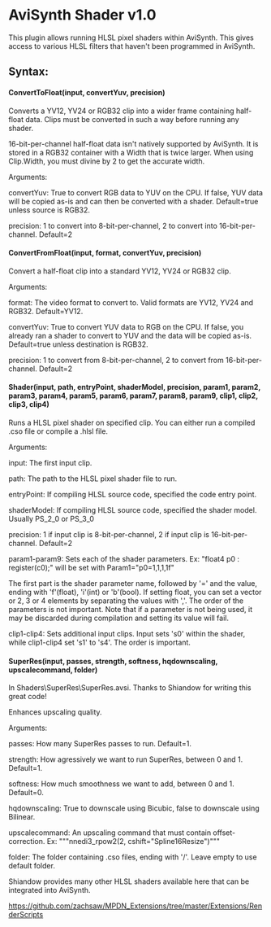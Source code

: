 # AviSynth Shader v1.0

This plugin allows running HLSL pixel shaders within AviSynth. This gives access to various HLSL filters that haven't been programmed in AviSynth.

## Syntax:

#### ConvertToFloat(input, convertYuv, precision)

Converts a YV12, YV24 or RGB32 clip into a wider frame containing half-float data. Clips must be converted in such a way before running any shader.

16-bit-per-channel half-float data isn't natively supported by AviSynth. It is stored in a RGB32 container with a Width that is twice larger. When using Clip.Width, you must divine by 2 to get the accurate width.

Arguments:

convertYuv: True to convert RGB data to YUV on the CPU. If false, YUV data will be copied as-is and can then be converted with a shader. Default=true unless source is RGB32.

precision: 1 to convert into 8-bit-per-channel, 2 to convert into 16-bit-per-channel. Default=2

#### ConvertFromFloat(input, format, convertYuv, precision)

Convert a half-float clip into a standard YV12, YV24 or RGB32 clip.

Arguments:

format: The video format to convert to. Valid formats are YV12, YV24 and RGB32. Default=YV12.

convertYuv: True to convert YUV data to RGB on the CPU. If false, you already ran a shader to convert to YUV and the data will be copied as-is. Default=true unless destination is RGB32.

precision: 1 to convert from 8-bit-per-channel, 2 to convert from 16-bit-per-channel. Default=2

#### Shader(input, path, entryPoint, shaderModel, precision, param1, param2, param3, param4, param5, param6, param7, param8, param9, clip1, clip2, clip3, clip4)

Runs a HLSL pixel shader on specified clip. You can either run a compiled .cso file or compile a .hlsl file.

Arguments:

input: The first input clip.

path: The path to the HLSL pixel shader file to run.

entryPoint: If compiling HLSL source code, specified the code entry point.

shaderModel: If compiling HLSL source code, specified the shader model. Usually PS_2_0 or PS_3_0

precision: 1 if input clip is 8-bit-per-channel, 2 if input clip is 16-bit-per-channel. Default=2

param1-param9: Sets each of the shader parameters.
Ex: "float4 p0 : register(c0);" will be set with Param1="p0=1,1,1,1f"

The first part is the shader parameter name, followed by '=' and the value, ending with 'f'(float), 'i'(int) or 'b'(bool).
If setting float, you can set a vector or 2, 3 or 4 elements by separating the values with ','.
The order of the parameters is not important. Note that if a parameter is not being used, it may be discarded during compilation and setting its value will fail.

clip1-clip4: Sets additional input clips. Input sets 's0' within the shader, while clip1-clip4 set 's1' to 's4'. The order is important.

#### SuperRes(input, passes, strength, softness, hqdownscaling, upscalecommand, folder)

In Shaders\SuperRes\SuperRes.avsi. Thanks to Shiandow for writing this great code!

Enhances upscaling quality.

Arguments:

passes: How many SuperRes passes to run. Default=1.

strength: How agressively we want to run SuperRes, between 0 and 1. Default=1.

softness: How much smoothness we want to add, between 0 and 1. Default=0.

hqdownscaling: True to downscale using Bicubic, false to downscale using Bilinear.

upscalecommand: An upscaling command that must contain offset-correction. Ex: """nnedi3_rpow2(2, cshift="Spline16Resize")"""

folder: The folder containing .cso files, ending with '/'. Leave empty to use default folder.


Shiandow provides many other HLSL shaders available here that can be integrated into AviSynth.

https://github.com/zachsaw/MPDN_Extensions/tree/master/Extensions/RenderScripts
